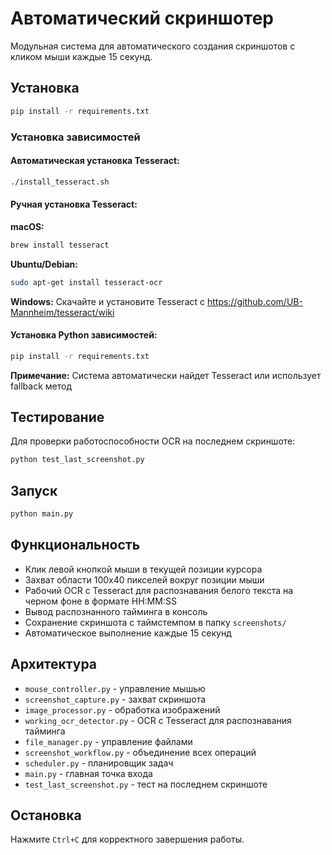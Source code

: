 # Автоматический скриншотер

Модульная система для автоматического создания скриншотов с кликом мыши каждые 15 секунд.

## Установка

```bash
pip install -r requirements.txt
```

### Установка зависимостей

#### Автоматическая установка Tesseract:

```bash
./install_tesseract.sh
```

#### Ручная установка Tesseract:

**macOS:**

```bash
brew install tesseract
```

**Ubuntu/Debian:**

```bash
sudo apt-get install tesseract-ocr
```

**Windows:**
Скачайте и установите Tesseract с https://github.com/UB-Mannheim/tesseract/wiki

#### Установка Python зависимостей:

```bash
pip install -r requirements.txt
```

**Примечание:** Система автоматически найдет Tesseract или использует fallback метод

## Тестирование

Для проверки работоспособности OCR на последнем скриншоте:

```bash
python test_last_screenshot.py
```

## Запуск

```bash
python main.py
```

## Функциональность

- Клик левой кнопкой мыши в текущей позиции курсора
- Захват области 100x40 пикселей вокруг позиции мыши
- Рабочий OCR с Tesseract для распознавания белого текста на черном фоне в формате HH:MM:SS
- Вывод распознанного тайминга в консоль
- Сохранение скриншота с таймстемпом в папку `screenshots/`
- Автоматическое выполнение каждые 15 секунд

## Архитектура

- `mouse_controller.py` - управление мышью
- `screenshot_capture.py` - захват скриншота
- `image_processor.py` - обработка изображений
- `working_ocr_detector.py` - OCR с Tesseract для распознавания тайминга
- `file_manager.py` - управление файлами
- `screenshot_workflow.py` - объединение всех операций
- `scheduler.py` - планировщик задач
- `main.py` - главная точка входа
- `test_last_screenshot.py` - тест на последнем скриншоте

## Остановка

Нажмите `Ctrl+C` для корректного завершения работы.
